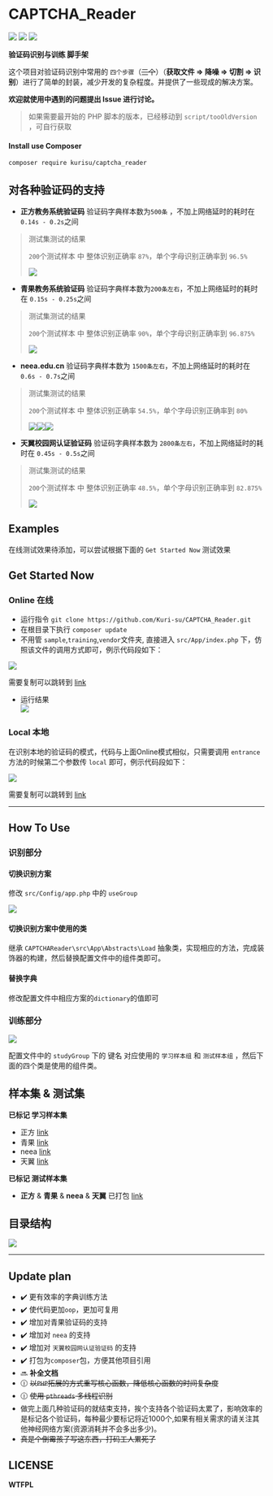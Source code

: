 # CAPTCHA_Reader

![](https://img.shields.io/badge/license-WTFPL-blue.svg?longCache=true&style=flat-square)
![](https://img.shields.io/badge/php-~7.0.0-green.svg?longCache=true&style=flat-square)
![](https://img.shields.io/badge/Composer-MUST！-red.svg?longCache=true&style=flat-square)

**验证码识别与训练 脚手架**

这个项目对验证码识别中常用的 `四个步骤`（~~三个~~）（**获取文件 => 降噪 => 切割 => 识别**）进行了简单的封装，减少开发的复杂程度。并提供了一些现成的解决方案。

**欢迎就使用中遇到的问题提出 Issue 进行讨论。**

> 如果需要最开始的 PHP 脚本的版本，已经移动到 `script/tooOldVersion` ，可自行获取

#### Install use Composer 

```bash
composer require kurisu/captcha_reader
```


## 对各种验证码的支持

* **正方教务系统验证码**  验证码字典样本数为`500条` ，不加上网络延时的耗时在`0.14s - 0.2s`之间


> 测试集测试的结果
>
> `200`个测试样本 中 整体识别正确率 `87%`，单个字母识别正确率到 `96.5%`
> 
> ![](docs/sample/zhengfang.png)

* **青果教务系统验证码** 验证码字典样本数为`200条左右`，不加上网络延时的耗时在 `0.15s - 0.25s`之间  


> 测试集测试的结果
>
> `200`个测试样本 中 整体识别正确率 `90%`，单个字母识别正确率到 `96.875%`
> 
> ![](docs/sample/qinguo.png)

* **neea.edu.cn** 验证码字典样本数为 `1500条左右`，不加上网络延时的耗时在 `0.6s - 0.7s`之间

> 测试集测试的结果
>
> `200`个测试样本 中 整体识别正确率 `54.5%`，单个字母识别正确率到 `80%`
>
> ![](docs/sample/neeaA.png)![](docs/sample/neeaB.png)![](docs/sample/neeaC.png)

* **天翼校园网认证验证码** 验证码字典样本数为 `2800条左右`，不加上网络延时的耗时在 `0.45s - 0.5s`之间

> 测试集测试的结果
>
> `200`个测试样本 中 整体识别正确率 `48.5%`，单个字母识别正确率到 `82.875%`
>
> ![](docs/sample/tianyi.png)

## Examples

在线测试效果待添加，可以尝试根据下面的 `Get Started Now` 测试效果

## Get Started Now

### Online 在线

* 运行指令 `git clone https://github.com/Kuri-su/CAPTCHA_Reader.git`
* 在根目录下执行 `composer update`
* 不用管 `sample`,`training`,`vendor`文件夹, 直接进入 `src/App/index.php` 下，仿照该文件的调用方式即可，例示代码段如下：

![](docs/img/onlineCode.png)

需要复制可以跳转到 [link](explore.md)

* 运行结果  
![](docs/runRes.png)

### Local 本地

在识别本地的验证码的模式，代码与上面Online模式相似，只需要调用 `entrance`方法的时候第二个参数传 `local` 即可，例示代码段如下：

![](docs/img/localCode.png)

需要复制可以跳转到 [link](explore.md)

-----

## How To Use

### 识别部分

#### 切换识别方案

修改 `src/Config/app.php` 中的 `useGroup`

![](docs/img/config.png)

#### 切换识别方案中使用的类

继承 `CAPTCHAReader\src\App\Abstracts\Load` 抽象类，实现相应的方法，完成装饰器的构建，然后替换配置文件中的组件类即可。

#### 替换字典

修改配置文件中相应方案的`dictionary`的值即可

### 训练部分

![](docs/img/training.png)

配置文件中的 `studyGroup` 下的 键名 对应使用的 `学习样本组` 和 `测试样本组` ，然后下面的四个类是使用的组件类。

## 样本集 & 测试集

**已标记 学习样本集**
* 正方 [link](https://github.com/Kurisu-A/CAPTCHA_Reader_samples/blob/master/sample/StudySamples/ZhengFang/ZhengFang.zip)
* 青果 [link](https://github.com/Kurisu-A/CAPTCHA_Reader_samples/blob/master/sample/StudySamples/QinGuo/QinGuo.zip)
* neea [link](https://github.com/Kurisu-A/CAPTCHA_Reader_samples/blob/master/sample/StudySamples/neea.edu.cn/neea.edu.cn.zip)
* 天翼 [link](https://github.com/Kurisu-A/CAPTCHA_Reader_samples/blob/master/sample/StudySamples/TianYi/TianYi.zip)

**已标记 测试样本集**
* **正方** & **青果** & **neea** & **天翼** 已打包 [link](https://github.com/Kurisu-A/CAPTCHA_Reader_samples/blob/master/sample/TestSamples/TestSamples.zip)

## 目录结构

![](docs/img/directory.png)

---

## Update plan

* :heavy_check_mark: 更有效率的字典训练方法
* :heavy_check_mark: 使代码更加`oop`，更加可复用
* :heavy_check_mark: 增加对青果验证码的支持
* :heavy_check_mark: 增加对 `neea` 的支持
* :heavy_check_mark: 增加对 `天翼校园网认证验证码` 的支持
* :heavy_check_mark: 打包为`composer`包，方便其他项目引用
* :soon: **补全文档**
* :clock1230: ~~以`PHP`拓展的方式重写核心函数，降低核心函数的时间复杂度~~
* :clock1230: ~~使用 `pthreads` 多线程识别~~
* 做完上面几种验证码的就结束支持，挨个支持各个验证码太累了，影响效率的是标记各个验证码，每种最少要标记将近1000个,如果有相关需求的请关注其他神经网络方案(资源消耗并不会多出多少)。
* ~~真是个倒霉孩子写这东西，打码工人累死了~~

## LICENSE

**WTFPL**
